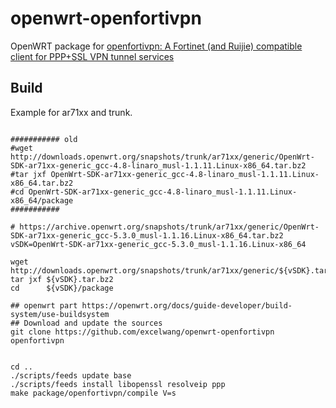 # openwrt-openfortivpn
OpenWRT package for [openfortivpn: A Fortinet (and Ruijie) compatible client for PPP+SSL VPN tunnel services](https://github.com/adrienverge/openfortivpn)

## Build
Example for ar71xx and trunk.
```

########### old
#wget http://downloads.openwrt.org/snapshots/trunk/ar71xx/generic/OpenWrt-SDK-ar71xx-generic_gcc-4.8-linaro_musl-1.1.11.Linux-x86_64.tar.bz2
#tar jxf OpenWrt-SDK-ar71xx-generic_gcc-4.8-linaro_musl-1.1.11.Linux-x86_64.tar.bz2
#cd OpenWrt-SDK-ar71xx-generic_gcc-4.8-linaro_musl-1.1.11.Linux-x86_64/package
########### 

# https://archive.openwrt.org/snapshots/trunk/ar71xx/generic/OpenWrt-SDK-ar71xx-generic_gcc-5.3.0_musl-1.1.16.Linux-x86_64.tar.bz2
vSDK=OpenWrt-SDK-ar71xx-generic_gcc-5.3.0_musl-1.1.16.Linux-x86_64

wget http://downloads.openwrt.org/snapshots/trunk/ar71xx/generic/${vSDK}.tar.bz2
tar jxf ${vSDK}.tar.bz2
cd      ${vSDK}/package

## openwrt part https://openwrt.org/docs/guide-developer/build-system/use-buildsystem
## Download and update the sources
git clone https://github.com/excelwang/openwrt-openfortivpn openfortivpn


cd ..
./scripts/feeds update base
./scripts/feeds install libopenssl resolveip ppp
make package/openfortivpn/compile V=s
```
